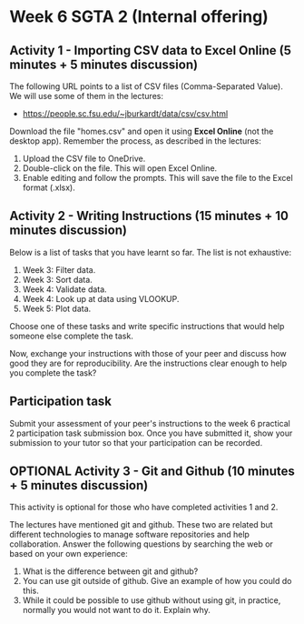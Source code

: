 # Week 6 SGTA 2 (Internal offering)

## Activity 1 - Importing CSV data to Excel Online (5 minutes + 5 minutes discussion)

The following URL points to a list of CSV files (Comma-Separated Value). We will use some of them in the lectures:

* https://people.sc.fsu.edu/~jburkardt/data/csv/csv.html

Download the file "homes.csv" and open it using **Excel Online** (not the desktop app). Remember the process, as described in the lectures:

1. Upload the CSV file to OneDrive.
2. Double-click on the file. This will open Excel Online.
3. Enable editing and follow the prompts. This will save the file to the Excel format (.xlsx).

## Activity 2 - Writing Instructions (15 minutes + 10 minutes discussion)

Below is a list of tasks that you have learnt so far. The list is not exhaustive:

  1. Week 3: Filter data.
  2. Week 3: Sort data.
  3. Week 4: Validate data.
  4. Week 4: Look up at data using VLOOKUP.
  5. Week 5: Plot data.

Choose one of these tasks and write specific instructions that would help someone else complete the task.

Now, exchange your instructions with those of your peer and discuss how good they are for reproducibility. Are the instructions clear enough to help you complete the task?

## Participation task

Submit your assessment of your peer's instructions to the week 6 practical 2 participation task submission box. Once you have submitted it, show your submission to your tutor so that your participation can be recorded.

## OPTIONAL Activity 3 - Git and Github (10 minutes + 5 minutes discussion)

This activity is optional for those who have completed activities 1 and 2.

The lectures have mentioned git and github. These two are related but different technologies to manage software repositories and help collaboration. Answer the following questions by searching the web or based on your own experience:

1. What is the difference between git and github?
2. You can use git outside of github. Give an example of how you could do this.
3. While it could be possible to use github without using git, in practice, normally you would not want to do it. Explain why.
